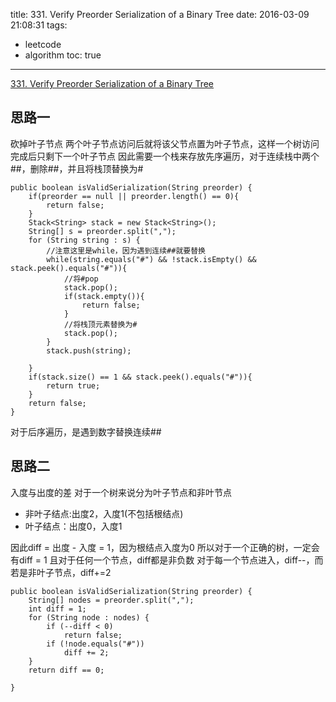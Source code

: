 title: 331. Verify Preorder Serialization of a Binary Tree
date: 2016-03-09 21:08:31
tags:
- leetcode
- algorithm
toc: true
---
[331. Verify Preorder Serialization of a Binary Tree](https://leetcode.com/problems/verify-preorder-serialization-of-a-binary-tree/)

## 思路一
砍掉叶子节点
两个叶子节点访问后就将该父节点置为叶子节点，这样一个树访问完成后只剩下一个叶子节点
因此需要一个栈来存放先序遍历，对于连续栈中两个##，删除##，并且将栈顶替换为#
```
public boolean isValidSerialization(String preorder) {
	if(preorder == null || preorder.length() == 0){
		return false;
	}
	Stack<String> stack = new Stack<String>();
	String[] s = preorder.split(",");
	for (String string : s) {
		//注意这里是while，因为遇到连续##就要替换
		while(string.equals("#") && !stack.isEmpty() && stack.peek().equals("#")){
			//将#pop
			stack.pop();
			if(stack.empty()){
				return false;
			}
			//将栈顶元素替换为#
			stack.pop();
		}
		stack.push(string);
		
	}
	if(stack.size() == 1 && stack.peek().equals("#")){
		return true;
	}
	return false;
}
```
对于后序遍历，是遇到数字替换连续##

## 思路二
入度与出度的差
对于一个树来说分为叶子节点和非叶节点

- 非叶子结点:出度2，入度1(不包括根结点)
- 叶子结点：出度0，入度1

因此diff = 出度 - 入度 = 1，因为根结点入度为0
所以对于一个正确的树，一定会有diff = 1
且对于任何一个节点，diff都是非负数
对于每一个节点进入，diff--，而若是非叶子节点，diff+=2

```
public boolean isValidSerialization(String preorder) {
	String[] nodes = preorder.split(",");
	int diff = 1;
	for (String node : nodes) {
		if (--diff < 0)
			return false;
		if (!node.equals("#"))
			diff += 2;
	}
	return diff == 0;

}
```

